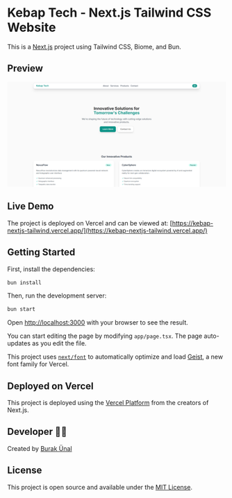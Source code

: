 # Kebap Tech - Next.js Tailwind CSS Website

This is a [Next.js](https://nextjs.org) project using Tailwind CSS, Biome, and Bun.

## Preview

![Preview](screenshot.png)

## Live Demo

The project is deployed on Vercel and can be viewed at: [https://kebap-nextjs-tailwind.vercel.app/](https://kebap-nextjs-tailwind.vercel.app/)

## Getting Started

First, install the dependencies:

```bash
bun install
```

Then, run the development server:

```bash
bun start
```

Open [http://localhost:3000](http://localhost:3000) with your browser to see the result.

You can start editing the page by modifying `app/page.tsx`. The page auto-updates as you edit the file.

This project uses [`next/font`](https://nextjs.org/docs/app/building-your-application/optimizing/fonts) to automatically optimize and load [Geist](https://vercel.com/font), a new font family for Vercel.

## Deployed on Vercel

This project is deployed using the [Vercel Platform](https://vercel.com/new?utm_medium=default-template&filter=next.js&utm_source=create-next-app&utm_campaign=create-next-app-readme) from the creators of Next.js.

## Developer 👨‍💻

Created by [Burak Ünal](https://burakunal28.vercel.app/)

## License

This project is open source and available under the [MIT License](LICENSE).
